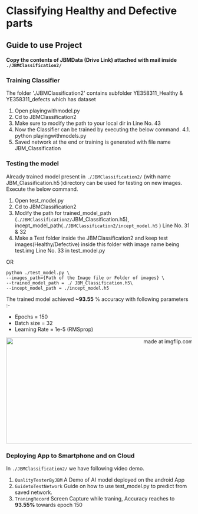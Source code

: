
# Classifying Healthy and Defective parts

## Guide to use Project

#### Copy the contents of JBMData (Drive Link) attached with mail inside `./JBMClassification2/`

###  Training Classifier
The folder  './JBMClassification2' contains subfolder YE358311_Healthy & YE358311_defects which has dataset
1.	Open playingwithmodel.py
2.	Cd to JBMClassification2 
3.	Make sure to modify the path to your local dir in Line No. 43
4.	Now the Classifier can be trained by executing the below command.
	4.1.	python playingwithmodels.py
5.	Saved network at the end or training is generated with file name JBM_Classification

###  Testing the model
Already trained model present in `./JBMClassification2/`  (with name JBM_Classification.h5 )directory can be used for testing on new images. Execute the below command.
1. Open test_model.py
2. Cd to JBMClassification2
3. Modify the path for trained_model_path (`./JBMClassification2/`JBM_Classification.h5), incept_model_path(`./JBMClassification2/incept_model.h5`  ) Line No. 31 & 32
4. Make a Test folder inside the JBMClassification2 and keep test images(Healthy/Defective) inside this folder with image name being test.img Line No. 33 in test_model.py

OR 
```
python ./test_model.py \
--images_path={Path of the Image file or Folder of images} \
--trained_model_path = ./ JBM_Classification.h5\
--incept_model_path = ./incept_model.h5
```

The trained model achieved **~93.55** % accuracy with following parameters :- 
- Epochs = 150
- Batch size = 32
- Learning Rate = 1e-5 (RMSprop)

<div align="center">
<a href="https://imgflip.com/i/30cbgd"><img width="864" height="288" src="https://i.imgflip.com/30cbgd.jpg" title="made at imgflip.com"/></a>
</div>

### Deploying App to Smartphone and on Cloud
In `./JBMClassification2/` we have following video demo.
1. `QualityTesterByJBM` A Demo of AI model deployed on the android App
2. `GuidetoTestNetwork` Guide on how to use test_model.py to predict from saved network.
3. `TraningRecord`  Screen Capture while traning, Accuracy reaches to **93.55%** towards epoch 150
